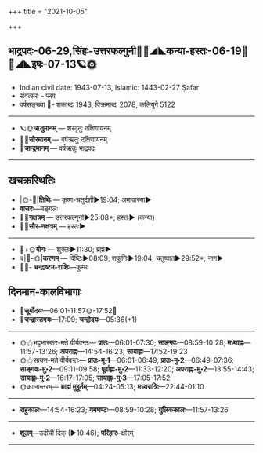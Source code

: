 +++
title = "2021-10-05"

+++
## भाद्रपदः-06-29,सिंहः-उत्तरफल्गुनी🌛🌌◢◣कन्या-हस्तः-06-19🌌🌞◢◣इषः-07-13🪐🌞
- Indian civil date: 1943-07-13, Islamic: 1443-02-27 Ṣafar
- संवत्सरः - प्लवः
- वर्षसङ्ख्या 🌛- शकाब्दः 1943, विक्रमाब्दः 2078, कलियुगे 5122
___________________
- 🪐🌞**ऋतुमानम्** — शरदृतुः दक्षिणायनम्
- 🌌🌞**सौरमानम्** — वर्षऋतुः दक्षिणायनम्
- 🌛**चान्द्रमानम्** — वर्षऋतुः भाद्रपदः
___________________


## खचक्रस्थितिः
- |🌞-🌛|**तिथिः** — कृष्ण-चतुर्दशी►19:04; अमावास्या►  
- **वासरः**—मङ्गलः  
- 🌌🌛**नक्षत्रम्** — उत्तरफल्गुनी►25:08*; हस्तः► (कन्या)  
- 🌌🌞**सौर-नक्षत्रम्** — हस्तः►  
___________________
- 🌛+🌞**योगः** — शुक्लः►11:30; ब्रह्म►  
- २|🌛-🌞|**करणम्** — विष्टिः►08:09; शकुनिः►19:04; चतुष्पात्►29:52*; नाग►  
- 🌌🌛- **चन्द्राष्टम-राशिः**—कुम्भः  


## दिनमान-कालविभागाः
- 🌅**सूर्योदयः**—06:01-11:57🌞️-17:52🌇  
- 🌛**चन्द्रास्तमयः**—17:09; **चन्द्रोदयः**—05:36(+1)  
___________________
- 🌞⚝भट्टभास्कर-मते वीर्यवन्तः— **प्रातः**—06:01-07:30; **साङ्गवः**—08:59-10:28; **मध्याह्नः**—11:57-13:26; **अपराह्णः**—14:54-16:23; **सायाह्नः**—17:52-19:23  
- 🌞⚝सायण-मते वीर्यवन्तः— **प्रातः-मु॰1**—06:01-06:49; **प्रातः-मु॰2**—06:49-07:36; **साङ्गवः-मु॰2**—09:11-09:58; **पूर्वाह्णः-मु॰2**—11:33-12:20; **अपराह्णः-मु॰2**—13:55-14:43; **सायाह्णः-मु॰2**—16:17-17:05; **सायाह्णः-मु॰3**—17:05-17:52  
- 🌞कालान्तरम्— **ब्राह्मं मुहूर्तम्**—04:24-05:13; **मध्यरात्रिः**—22:44-01:10  
___________________
- **राहुकालः**—14:54-16:23; **यमघण्टः**—08:59-10:28; **गुलिककालः**—11:57-13:26  
___________________
- **शूलम्**—उदीची दिक् (►10:46); **परिहारः**–क्षीरम्  
___________________
